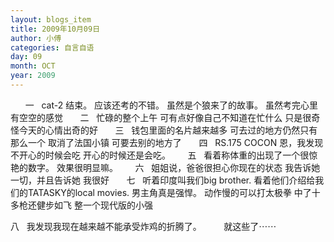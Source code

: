 ```yaml
---
layout: blogs_item
title: 2009年10月09日
author: 小傅
categories: 自言自语
day: 09
month: OCT
year: 2009
---
```




&nbsp;
&nbsp;
&nbsp;
一
&nbsp;
cat-2 结束。
应该还考的不错。
虽然是个狼来了的故事。
虽然考完心里有空空的感觉
&nbsp;
&nbsp;
&nbsp;
二
&nbsp;
忙碌的整个上午
可有点好像自己不知道在忙什么
只是很奇怪今天的心情出奇的好
&nbsp;
&nbsp;
&nbsp;
三
&nbsp;
钱包里面的名片越来越多
可去过的地方仍然只有那么一个
取消了法国小镇 可要去别的地方了
&nbsp;
&nbsp;
&nbsp;
四
&nbsp;
RS.175 COCON
恩，我发现不开心的时候会吃
开心的时候还是会吃。
&nbsp;
&nbsp;
&nbsp;
五
&nbsp;
看着称体重的出现了一个很惊艳的数字。
效果很明显嘛。
&nbsp;
&nbsp;
&nbsp;
六
&nbsp;
姐姐说，爸爸很担心你现在的状态
我告诉她一切，并且告诉她 我很好
&nbsp;
&nbsp;
&nbsp;
七
&nbsp;
听着印度叫我们big
brother.
看着他们介绍给我们的TATASKY的local movies.
男主角真是强悍。
动作慢的可以打太极拳
中了十多枪还健步如飞
整一个现代版的小强
&nbsp;
&nbsp;

八
&nbsp;
我发现我现在越来越不能承受炸鸡的折腾了。
&nbsp;
&nbsp;
&nbsp;
&nbsp;
就这些了⋯⋯


